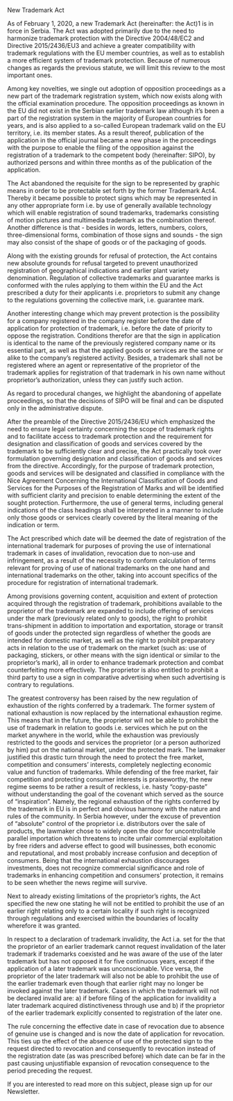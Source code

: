 New Trademark Act

As of February 1, 2020, a new Trademark Act (hereinafter: the Act)1 is in force in Serbia. The Act was adopted primarily due to the need to harmonize trademark protection with the Directive 2004/48/EC2 and Directive 2015/2436/EU3 and achieve a greater compatibility with trademark regulations with the EU member countries, as well as to establish a more efficient system of trademark protection. Because of numerous changes as regards the previous statute, we will limit this review to the most important ones.

Among key novelties, we single out adoption of opposition proceedings as a new part of the trademark registration system, which now exists along with the official examination procedure. The opposition proceedings as known in the EU did not exist in the Serbian earlier trademark law although it’s been a part of the registration system in the majority of European countries for years, and is also applied to a so-called European trademark valid on the EU territory, i.e. its member states. As a result thereof, publication of the application in the official journal became a new phase in the proceedings with the purpose to enable the filing of the opposition against the registration of a trademark to the competent body (hereinafter: SIPO), by authorized persons and within three months as of the publication of the application.

The Act abandoned the requisite for the sign to be represented by graphic means in order to be protectable set forth by the former Trademark Act4. Thereby it became possible to protect signs which may be represented in any other appropriate form i.e. by use of generally available technology which will enable registration of sound trademarks, trademarks consisting of motion pictures and multimedia trademark as the combination thereof. Another difference is that - besides in words, letters, numbers, colors, three-dimensional forms, combination of those signs and sounds - the sign may also consist of the shape of goods or of the packaging of goods.

Along with the existing grounds for refusal of protection, the Act contains new absolute grounds for refusal targeted to prevent unauthorized registration of geographical indications and earlier plant variety denomination. Regulation of collective trademarks and guarantee marks is conformed with the rules applying to them within the EU and the Act prescribed a duty for their applicants i.e. proprietors to submit any change to the regulations governing the collective mark, i.e. guarantee mark.

Another interesting change which may prevent protection is the possibility for a company registered in the company register before the date of application for protection of trademark, i.e. before the date of priority to oppose the registration. Conditions therefor are that the sign in application is identical to the name of the previously registered company name or its essential part, as well as that the applied goods or services are the same or alike to the company’s registered activity. Besides, a trademark shall not be registered where an agent or representative of the proprietor of the trademark applies for registration of that trademark in his own name without proprietor’s authorization, unless they can justify such action.

As regard to procedural changes, we highlight the abandoning of appellate proceedings, so that the decisions of SIPO will be final and can be disputed only in the administrative dispute.

After the preamble of the Directive 2015/2436/EU which emphasized the need to ensure legal certainty concerning the scope of trademark rights and to facilitate access to trademark protection and the requirement for designation and classification of goods and services covered by the trademark to be sufficiently clear and precise, the Act practically took over formulation governing designation and classification of goods and services from the directive. Accordingly, for the purpose of trademark protection, goods and services will be designated and classified in compliance with the Nice Agreement Concerning the International Classification of Goods and Services for the Purposes of the Registration of Marks and will be identified with sufficient clarity and precision to enable determining the extent of the sought protection. Furthermore, the use of general terms, including general indications of the class headings shall be interpreted in a manner to include only those goods or services clearly covered by the literal meaning of the indication or term.

The Act prescribed which date will be deemed the date of registration of the international trademark for purposes of proving the use of international trademark in cases of invalidation, revocation due to non-use and infringement, as a result of the necessity to conform calculation of terms relevant for proving of use of national trademarks on the one hand and international trademarks on the other, taking into account specifics of the procedure for registration of international trademark.

Among provisions governing content, acquisition and extent of protection acquired through the registration of trademark, prohibitions available to the proprietor of the trademark are expanded to include offering of services under the mark (previously related only to goods), the right to prohibit trans-shipment in addition to importation and exportation, storage or transit of goods under the protected sign regardless of whether the goods are intended for domestic market, as well as the right to prohibit preparatory acts in relation to the use of trademark on the market (such as: use of packaging, stickers, or other means with the sign identical or similar to the proprietor’s mark), all in order to enhance trademark protection and combat counterfeiting more effectively. The proprietor is also entitled to prohibit a third party to use a sign in comparative advertising when such advertising is contrary to regulations.

The greatest controversy has been raised by the new regulation of exhaustion of the rights conferred by a trademark. The former system of national exhaustion is now replaced by the international exhaustion regime. This means that in the future, the proprietor will not be able to prohibit the use of trademark in relation to goods i.e. services which he put on the market anywhere in the world, while the exhaustion was previously restricted to the goods and services the proprietor (or a person authorized by him) put on the national market, under the protected mark. The lawmaker justified this drastic turn through the need to protect the free market, competition and consumers’ interests, completely neglecting economic value and function of trademarks. While defending of the free market, fair competition and protecting consumer interests is praiseworthy, the new regime seems to be rather a result of reckless, i.e. hasty “copy-paste” without understanding the goal of the covenant which served as the source of “inspiration”. Namely, the regional exhaustion of the rights conferred by the trademark in EU is in perfect and obvious harmony with the nature and rules of the community. In Serbia however, under the excuse of prevention of “absolute” control of the proprietor i.e. distributors over the sale of products, the lawmaker chose to widely open the door for uncontrollable parallel importation which threatens to incite unfair commercial exploitation by free riders and adverse effect to good will businesses, both economic and reputational, and most probably increase confusion and deception of consumers. Being that the international exhaustion discourages investments, does not recognize commercial significance and role of trademarks in enhancing competition and consumers’ protection, it remains to be seen whether the news regime will survive.

Next to already existing limitations of the proprietor’s rights, the Act specified the new one stating he will not be entitled to prohibit the use of an earlier right relating only to a certain locality if such right is recognized through regulations and exercised within the boundaries of locality wherefore it was granted.

In respect to a declaration of trademark invalidity, the Act i.a. set for the that the proprietor of an earlier trademark cannot request invalidation of the later trademark if trademarks coexisted and he was aware of the use of the later trademark but has not opposed it for five continuous years, except if the application of a later trademark was unconscionable. Vice versa, the proprietor of the later trademark will also not be able to prohibit the use of the earlier trademark even though that earlier right may no longer be invoked against the later trademark. Cases in which the trademark will not be declared invalid are: a) if before filing of the application for invalidity a later trademark acquired distinctiveness through use and b) if the proprietor of the earlier trademark explicitly consented to registration of the later one.

The rule concerning the effective date in case of revocation due to absence of genuine use is changed and is now the date of application for revocation. This ties up the effect of the absence of use of the protected sign to the request directed to revocation and consequently to revocation instead of the registration date (as was prescribed before) which date can be far in the past causing unjustifiable expansion of revocation consequence to the period preceding the request.

If you are interested to read more on this subject, please sign up for our Newsletter.
